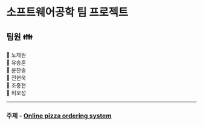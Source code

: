 # 소프트웨어공학 팀 프로젝트

## 팀원 :family:


:small_orange_diamond:  노제원   
:small_orange_diamond:  유승훈   
:small_orange_diamond:  윤찬솔   
:small_orange_diamond:  전현욱   
:small_orange_diamond:  조중현   
:small_orange_diamond:  허보성   


---

### 주제 - [Online pizza ordering system](https://nevonprojects.com/online-pizza-ordering-system/)
